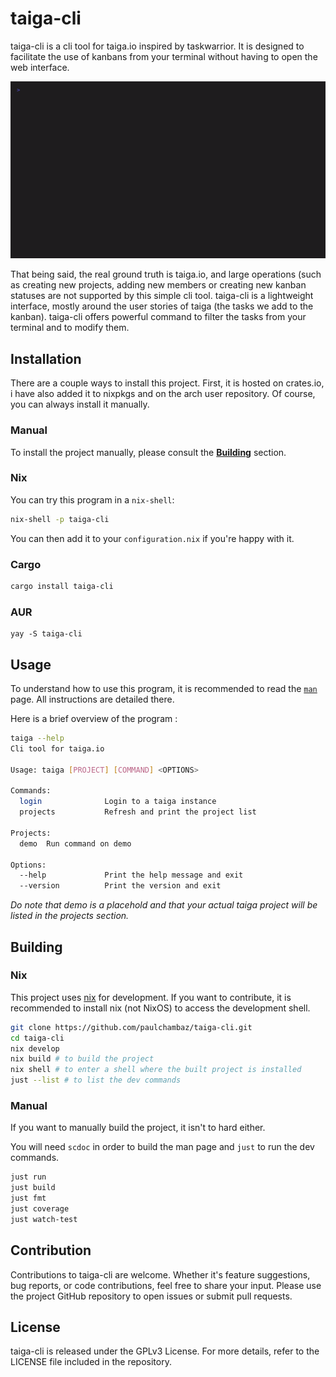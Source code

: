 # taiga-cli

taiga-cli is a cli tool for taiga.io inspired by taskwarrior. It is designed to facilitate the use of kanbans from your terminal without having to open the web interface.

![](./demo.gif)

That being said, the real ground truth is taiga.io, and large operations (such as creating new projects, adding new members or creating new kanban statuses are not supported by this simple cli tool. taiga-cli is a lightweight interface, mostly around the user stories of taiga (the tasks we add to the kanban). taiga-cli offers powerful command to filter the tasks from your terminal and to modify them.

## Installation

There are a couple ways to install this project. First, it is hosted on crates.io, i have also added it to nixpkgs and on the arch user repository. Of course, you can always install it manually.

### Manual

To install the project manually, please consult the [**Building**](#Building) section.

### Nix

You can try this program in a `nix-shell`:

```sh
nix-shell -p taiga-cli
```

You can then add it to your `configuration.nix` if you're happy with it.

### Cargo

```sh
cargo install taiga-cli
```

### AUR

```
yay -S taiga-cli
```

## Usage

To understand how to use this program, it is recommended to read the [`man`](./taiga.1.scd) page. All instructions are detailed there.

Here is a brief overview of the program :

```sh
taiga --help
Cli tool for taiga.io

Usage: taiga [PROJECT] [COMMAND] <OPTIONS>
                     
Commands:            
  login              Login to a taiga instance
  projects           Refresh and print the project list
                     
Projects:            
  demo  Run command on demo
                     
Options:             
  --help             Print the help message and exit
  --version          Print the version and exit
```

*Do note that demo is a placehold and that your actual taiga project will be listed in the projects section.*

## Building

### Nix

This project uses [nix](https://github.com/NixOS/nix) for development. If you want to contribute, it is recommended to install nix (not NixOS) to access the development shell.

```sh
git clone https://github.com/paulchambaz/taiga-cli.git
cd taiga-cli
nix develop
nix build # to build the project
nix shell # to enter a shell where the built project is installed
just --list # to list the dev commands
```

### Manual

If you want to manually build the project, it isn't to hard either.

You will need `scdoc` in order to build the man page and `just` to run the dev commands.

```sh
just run
just build
just fmt
just coverage
just watch-test
```

## Contribution

Contributions to taiga-cli are welcome. Whether it's feature suggestions, bug reports, or code contributions, feel free to share your input. Please use the project GitHub repository to open issues or submit pull requests.

## License

taiga-cli is released under the GPLv3 License. For more details, refer to the LICENSE file included in the repository.
